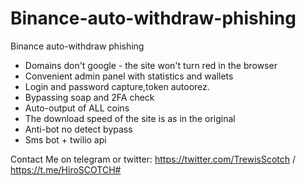 # Binance-auto-withdraw-phishing
Binance auto-withdraw phishing

- Domains don't google - the site won't turn red in the browser
- Convenient admin panel with statistics and wallets
- Login and password capture,token autoorez.
- Bypassing soap and 2FA check
- Auto-output of ALL coins
- The download speed of the site is as in the original
- Anti-bot no detect bypass
- Sms bot + twilio api

Contact Me on telegram or twitter: https://twitter.com/TrewisScotch / https://t.me/HiroSCOTCH#
